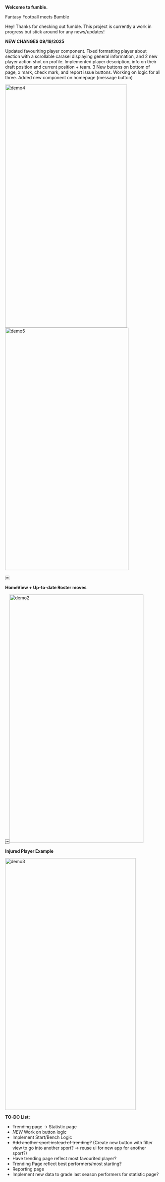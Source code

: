 **Welcome to fumble.**

Fantasy Football meets Bumble

Hey! Thanks for checking out fumble. This project is currently a work in progress but stick around for any news/updates!


**NEW CHANGES 09/19/2025**


Updated favouriting player component. Fixed formatting player about section with a scrollable carasel displaying general information, and 2 new player action shot on profile. Implemented player description, info on their draft position and current position + team. 3 New buttons on bottom of page, x mark, check mark, and report issue buttons. Working on logic for all three. Added new component on homepage (message button)


<img width="393" height="781" alt="demo4" src="https://github.com/user-attachments/assets/b98c5f7c-f2b3-44e2-b7c1-d570ca2abb5f" />
<img width="398" height="779" alt="demo5" src="https://github.com/user-attachments/assets/1453f8fd-ebb1-4b0c-ac1f-a47aa2bed8df" />


￼

**HomeView + Up-to-date Roster moves**

￼<img width="432" height="798" alt="demo2" src="https://github.com/user-attachments/assets/717e8dd8-9c46-4a9d-b03c-8504816a4a3c" />

**Injured Player Example**

<img width="421" height="809" alt="demo3" src="https://github.com/user-attachments/assets/1ffd8f99-388f-4260-8808-04d98e469c96" />


**TO-DO List:**
- ~~Trending page~~ -> Statistic page
- *NEW* Work on button logic
- Implement Start/Bench Logic
- ~~Add another sport instead of trending?~~ (Create new button with filter view to go into another sport? -> reuse ui for new app for another sport?)
- Have trending page reflect most favourited player?
- Trending Page reflect best performers/most starting?
- Reporting page
- Implement new data to grade last season performers for statistic page?
